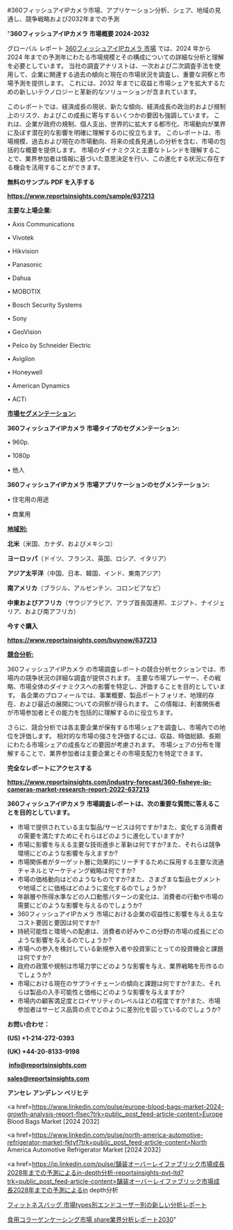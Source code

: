 #360フィッシュアイIPカメラ市場、アプリケーション分析、シェア、地域の見通し、競争戦略および2032年までの予測

"<strong>360フィッシュアイIPカメラ 市場概要 2024-2032</strong>

グローバル レポート <a href=https://www.reportsinsights.com/sample/637213>360フィッシュアイIPカメラ 市場</a> では、2024 年から 2024 年までの予測年にわたる市場規模とその構成についての詳細な分析と理解を必要としています。 当社の調査アナリストは、一次および二次調査手法を使用して、企業に関連する過去の傾向と現在の市場状況を調査し、重要な洞察と市場予測を提供します。 これには、2032 年までに収益と市場シェアを拡大​​するための新しいテクノロジーと革新的なソリューションが含まれています。

このレポートでは、経済成長の現状、新たな傾向、経済成長の政治的および規制上のリスク、およびこの成長に寄与するいくつかの要因も強調しています。 これは、企業が政府の規制、個人支出、世界的に拡大する都市化、市場動向が業界に及ぼす潜在的な影響を明確に理解するのに役立ちます。 このレポートは、市場規模、過去および現在の市場動向、将来の成長見通しの分析を含む、市場の包括的な概要を提供します。 市場のダイナミクスと主要なトレンドを理解することで、業界参加者は情報に基づいた意思決定を行い、この進化する状況に存在する機会を活用することができます。

<strong><b>無料のサンプル PDF を入手する</b></strong>

<a href=https://www.reportsinsights.com/sample/637213><strong><u>https://www.reportsinsights.com/sample/637213</u></strong></a>

<strong>主要な上場企業:</strong>

• Axis Communications

• Vivotek

• Hikvision

• Panasonic

• Dahua

• MOBOTIX

• Bosch Security Systems

• Sony

• GeoVision

• Pelco by Schneider Electric

• Avigilon

• Honeywell

• American Dynamics

• ACTi

<strong><u>市場セグメンテーション</u></strong><strong><u>:</u></strong>

<strong>360フィッシュアイIPカメラ 市場タイプのセグメンテーション:</strong>

• 960p.

• 1080p

• 他人

<strong>360フィッシュアイIPカメラ 市場アプリケーションのセグメンテーション:</strong>

• 住宅用の用途

• 商業用

<strong><u>地域別</u></strong><strong><u>:</u></strong>

<strong>北米</strong>（米国、カナダ、およびメキシコ）

<strong>ヨーロッパ</strong>（ドイツ、フランス、英国、ロシア、イタリア）

<strong>アジア太平洋</strong>（中国、日本、韓国、インド、東南アジア）

<strong>南アメリカ</strong>（ブラジル、アルゼンチン、コロンビアなど）

<strong>中東およびアフリカ</strong>（サウジアラビア、アラブ首長国連邦、エジプト、ナイジェリア、および南アフリカ）

<strong>今すぐ購入</strong>

<a href=https://www.reportsinsights.com/buynow/637213><strong><u>https://www.reportsinsights.com/buynow/637213</u></strong></a>

<strong><u>競合分析:</u></strong>

360フィッシュアイIPカメラ の市場調査レポートの競合分析セクションでは、市場内の競争状況の詳細な調査が提供されます。 主要な市場プレーヤー、その戦略、市場全体のダイナミクスへの影響を特定し、評価することを目的としています。 各企業のプロフィールでは、事業概要、製品ポートフォリオ、地理的存在、および最近の展開についての洞察が得られます。 この情報は、利害関係者が市場参加者とその能力を包括的に理解するのに役立ちます。

さらに、競合分析では各主要企業が保有する市場シェアを調査し、市場内での地位を評価します。 相対的な市場の強さを評価するには、収益、時価総額、長期にわたる市場シェアの成長などの要因が考慮されます。 市場シェアの分布を理解することで、業界参加者は主要企業とその市場支配力を特定できます。

<strong>完全なレポートにアクセスする</strong>

<a href=https://www.reportsinsights.com/industry-forecast/360-fisheye-ip-cameras-market-research-report-2022-637213><strong><u><b>https://www.reportsinsights.com/industry-forecast/360-fisheye-ip-cameras-market-research-report-2022-637213</b></u></strong></a>

<strong><b>360フィッシュアイIPカメラ 市場調査レポートは、次の重要な質問に答えることを目的としています。</b></strong>
<ul>
  <li>市場で提供されている主な製品/サービスは何ですか?また、変化する消費者の需要を満たすためにそれらはどのように進化していますか?</li>
  <li>市場に影響を与える主要な技術進歩と革新は何ですか?また、それらは競争環境にどのような影響を与えますか?</li>
  <li>市場関係者がターゲット層に効果的にリーチするために採用する主要な流通チャネルとマーケティング戦略は何ですか?</li>
  <li>市場の価格動向はどのようなものですか?また、さまざまな製品セグメントや地域ごとに価格はどのように変化するのでしょうか?</li>
  <li>年齢層や所得水準などの人口動態パターンの変化は、消費者の行動や市場の需要にどのような影響を与えるのでしょうか?</li>
  <li>360フィッシュアイIPカメラ 市場における企業の収益性に影響を与える主なコスト要因と要因は何ですか?</li>
  <li>持続可能性と環境への配慮は、消費者の好みやこの分野の市場の成長にどのような影響を与えるのでしょうか?</li>
  <li>市場への参入を検討している新規参入者や投資家にとっての投資機会と課題は何ですか?</li>
  <li>政府の政策や規制は市場力学にどのような影響を与え、業界戦略を形作るのでしょうか?</li>
  <li>市場における現在のサプライチェーンの傾向と課題は何ですか?また、それらは製品の入手可能性と価格にどのような影響を与えますか?</li>
  <li>市場内の顧客満足度とロイヤリティのレベルはどの程度ですか?また、市場参加者はサービス品質の点でどのように差別化を図っているのでしょうか?</li>
</ul>
<strong>お問い合わせ：</strong>

<strong>(US) +1-214-272-0393</strong>

<strong>(UK) +44-20-8133-9198</strong>

<strong> </strong><a href=info@reportsinsights.com><strong><u>info@reportsinsights.com</u></strong></a>

<a href=sales@reportsinsights.com><strong><u>sales@reportsinsights.com</u></strong></a>

<strong>アンセレ アンデレン ベリヒテ</strong>

<a href=https://www.linkedin.com/pulse/europe-blood-bags-market-2024-growth-analysis-report-flsec?trk=public_post_feed-article-content>Europe Blood Bags Market [2024 2032]</a>

<a href=https://www.linkedin.com/pulse/north-america-automotive-refrigerator-market-fktyf?trk=public_post_feed-article-content>North America Automotive Refrigerator Market [2024 2032]</a>

<a href=https://jp.linkedin.com/pulse/舗装オーバーレイファブリック市場成長2028年までの予測によるin-depth分析-reportsinsights-pvt-ltd?trk=public_post_feed-article-content>舗装オーバーレイファブリック市場成長2028年までの予測によるin depth分析</a>

<a href=https://www.linkedin.com/pulse/フィットネスバッグ-市場types別エンドユーザー別の新しい分析レポート-infopulse-daily-360/>フィットネスバッグ 市場types別エンドユーザー別の新しい分析レポート</a>

<a href=https://www.linkedin.com/pulse/食用コラーゲンケーシング市場-share業界分析レポート2030-reportsinsights-pvt-ltd-gnske/>食用コラーゲンケーシング市場 share業界分析レポート2030</a>"
